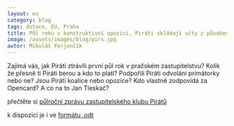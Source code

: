 ```yaml
---
layout: eu
category: blog
tags: dotace, EU, Praha
title: Půl roku v konstruktivní opozici, Piráti skládají učty z působení v pražském zastupitelstvu
image: /assets/images/blog/pirs.jpg
autor: Mikuláš Ferjenčík
---
```


Zajímá vás, jak Piráti ztrávili první půl rok v pražském zastupitelstvu? Kolik že přesně ti Piráti berou a kdo to platí? Podpořili Piráti odvolání primátorky nebo ne? Jsou Piráti koalice nebo opozice? Kdo vlastně zodpovídá za Opencard? A co na to Jan Tleskač?

přečtěte si [půlroční zprávu zastupitelského klubu Pirátů](/assets/static/pulrocni-zprava-piratu-v-zhmp.pdf)

k dispozici je i ve [formátu .odt](/assets/static/pulrocni-zprava-piratu-v-zhmp.odt)

